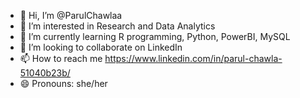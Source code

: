 - 👋 Hi, I’m @ParulChawlaa
- 👀 I’m interested in Research and Data Analytics
- 🌱 I’m currently learning R programming, Python, PowerBI, MySQL
- 💞️ I’m looking to collaborate on LinkedIn
- 📫 How to reach me https://www.linkedin.com/in/parul-chawla-51040b23b/
- 😄 Pronouns: she/her
  

<!---
ParulChawlaa/ParulChawlaa is a ✨ special ✨ repository because its `README.md` (this file) appears on your GitHub profile.
You can click the Preview link to take a look at your changes.
--->
